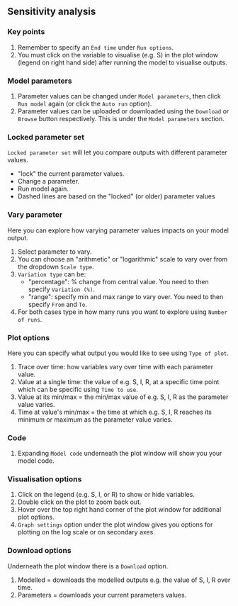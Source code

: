 ## Sensitivity analysis

### Key points

1. Remember to specify an `End time` under `Run options`.
2. You must click on the variable to visualise (e.g. S) in the plot window (legend on right hand side) after running the model to visualise outputs.


### Model parameters

1. Parameter values can be changed under `Model parameters`, then click `Run model` again (or click the `Auto run` option).
2. Parameter values can be uploaded or downloaded using the `Download` or `Browse` button respectively. This is under the `Model parameters` section.

### Locked parameter set

`Locked parameter set` will let you compare outputs with different parameter values.

- "lock" the current parameter values.
- Change a parameter.
- Run model again.
- Dashed lines are based on the "locked" (or older) parameter values

### Vary parameter

Here you can explore how varying parameter values impacts on your model output.

1. Select parameter to vary.
2. You can choose an "arithmetic" or "logarithmic" scale to vary over from the dropdown `Scale type`.
3. `Variation type` can be:
    - "percentage": % change from central value. You need to then specify `Variation (%)`.
    - "range": specify min and max range to vary over. You need to then specify `From` and `To`.
4. For both cases type in how many runs you want to explore using `Number of runs`.

### Plot options

Here you can specify what output you would like to see using `Type of plot`.
1. Trace over time: how variables vary over time with each parameter value.
2. Value at a single time: the value of e.g. S, I, R, at a specific time point which can be specific using `Time to use`.
3. Value at its min/max = the min/max value of e.g. S, I, R as the parameter value varies.
4. Time at value's min/max = the time at which e.g. S, I, R reaches its minimum or maximum as the parameter value varies.

### Code

1. Expanding `Model code` underneath the plot window will show you your model code.

### Visualisation options

1. Click on the legend (e.g. S, I, or R) to show or hide variables.
2. Double click on the plot to zoom back out.
3. Hover over the top right hand corner of the plot window for additional plot options.
4. `Graph settings` option under the plot window gives you options for plotting on the log scale or on secondary axes.

### Download options

Underneath the plot window there is a `Download` option.

1. Modelled = downloads the modelled outputs e.g. the value of S, I, R over time.
2. Parameters = downloads your current parameters values.
